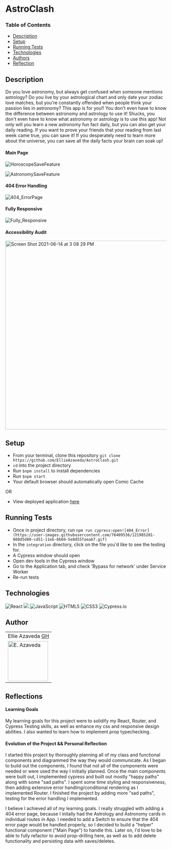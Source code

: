 # AstroClash

### Table of Contents
* [Description](#description)
* [Setup](#setup)
* [Running Tests](#runningtests)
* [Technologies](#technologies)
* [Authors](#author)
* [Reflection](#reflections)


## Description
Do you love astronomy, but always get confused when someone mentions astrology? Do you live by your astrological chart and only date your zodiac love matches, but you're constantly offended when people think your passion lies in astronomy? This app is for you!! You don't even have to know the difference between astronomy and astrology to use it! Shucks, you don't even have to know what astronomy or astrology is to use this app! Not only will you learn a new astronomy fun fact daily, but you can also get your daily reading. If you want to prove your friends that your reading from last week came true, you can save it! If you desperately need to learn more about the universe, you can save all the daily facts your brain can soak up!


#### Main Page

![HoroscopeSaveFeature](https://user-images.githubusercontent.com/76409536/121985812-b275a980-cd52-11eb-8fc7-e14edd24fac1.gif)

![AstronomySaveFeature](https://user-images.githubusercontent.com/76409536/121985807-b1447c80-cd52-11eb-95fb-0a68bb96b70e.gif)


#### 404 Error Handling

![404_ErrorPage](https://user-images.githubusercontent.com/76409536/121985499-12b81b80-cd52-11eb-968c-190127b76d99.gif)


#### Fully Responsive

![Fully_Responsive](https://user-images.githubusercontent.com/76409536/121985506-177ccf80-cd52-11eb-82af-a2d123c96d36.gif)


#### Accessibility Audit

<img width="589" alt="Screen Shot 2021-06-14 at 3 08 29 PM" src="https://user-images.githubusercontent.com/76409536/121980652-8dc90400-cd49-11eb-8656-41564e257bc8.png">


## Setup
* From your terminal, clone this repository
`git clone https://github.com/EllieAzaveda/AstroClash.git`  
* `cd` into the project directory
* Run `$npm install` to install dependencies
* Run `$npm start`
* Your default browser should automatically open Comic Cache

OR

* View deployed application [here]()

## Running Tests
* Once in project directory, run `npm run cypress:open![404_Error](https://user-images.githubusercontent.com/76409536/121985201-860d5d80-cd51-11eb-8b69-5e8d55faeab7.gif)
` 
* In the `integration` directory, click on the file you'd like to see the testing for. 
* A Cypress window should open
* Open dev tools in the Cypress window 
* Go to the Application tab, and check 'Bypass for network' under Service Worker 
* Re-run tests  

## Technologies
<p>
  <img alt="React" src="https://img.shields.io/badge/react%20-%2320232a.svg?&style=for-the-badge&logo=react&logoColor=%2361DAFB"/>

  <img src="https://img.shields.io/badge/React_Router-CA4245?style=for-the-badge&logo=react-router&logoColor=white"/>

  <img alt="JavaScript" src="https://img.shields.io/badge/javascript%20-%23323330.svg?&style=for-the-badge&logo=javascript&logoColor=%23F7DF1E"/>

  <img alt="HTML5" src="https://img.shields.io/badge/html5%20-%23E34F26.svg?&style=for-the-badge&logo=html5&logoColor=white"/>

  <img alt="CSS3" src="https://img.shields.io/badge/css3%20-%231572B6.svg?&style=for-the-badge&logo=css3&logoColor=white"/>

  <img alt="Cypress.io" src="https://camo.githubusercontent.com/bd9c528263673db09f67bcf3445ba8e5512cfb6829e966a31ef7a378933b231a/68747470733a2f2f696d672e736869656c64732e696f2f62616467652f2d437970726573732e696f2d626c61636b3f7374796c653d666f722d7468652d6261646765266c6f676f3d637970726573732e696f266c6f676f436f6c6f723d7768697465"/>
</p>

## Author
<table>
    <tr>
        <td> Ellie Azaveda <a href="https://github.com/EllieAzaveda">GH</td>
    </tr>
    </tr>
        <td><img src="https://avatars.githubusercontent.com/u/76409536?v=4" alt="E. Azaveda" width="125" height="auto" /></td>
    </tr>
</table>


## Reflections

#### Learning Goals
My learning goals for this project were to solidify my React, Router, and Cypress Testing skills, as well as enhance my css and responsive design abilities. I also wanted to learn how to implement prop typechecking.


#### Evolution of the Project && Personal Reflection
I started this project by thoroughly planning all of my class and functional components and diagrammed the way they would communicate. As I began to build out the components, I found that not all of the components were needed or were used the way I initially planned. Once the main components were built out, I implemented cypress and built out mostly "happy paths" along with some "sad paths". I spent some time styling and responsiveness, then adding extensive error handling/conditional rendering as I implemented Router. I finished the project by adding more "sad paths", testing for the error handling I implemented.

I believe I achieved all of my learning goals. I really struggled with adding a 404 error page, because I initally had the Astrology and Astronomy cards in individual routes in App. I needed to add a Switch to ensure that the 404 error page would be handled properly, so I decided to build a "helper" functional component ("Main Page") to handle this. Later on, I'd love to be able to fully refactor to avoid prop-drilling here, as well as to add delete functionality and persisting data with saves/deletes.

 

